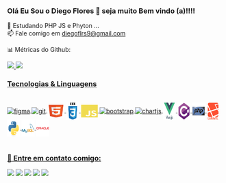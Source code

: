 ###  Olá  Eu Sou o Diego Flores 👋 seja muito Bem vindo (a)!!!!
 📖 Estudando PHP JS e Phyton ...<br>
 📫 Fale comigo  em  diegoflrs9@gmail.com<br>
<!--
**DiegoFlores96/DiegoFlores96** is a ✨ _special_ ✨ repository because its `README.md` (this file) appears on your GitHub profile.

Here are some ideas to get you started:

- 
- 📖 Estudando PHP e Phyton ...
- 👯 I’m looking to collaborate on ...
- 🤔 I’m looking for help with ...
- 💬 Ask me about ...
- 📫 How to reach me: ...
- 😄 Pronouns: ...
- ⚡ Fun fact: ...
-->
<p align="left">📊 Métricas do Github:</P>
<div align="left">
  <a href="">
  <img height="180em" src="https://github-readme-stats.vercel.app/api?username=diegoflores96&show_icons=true&theme=dark&include_all_commits=true&count_private=true&text_color=fff&icon_color=fff"/>
  <img height="180em" src="https://github-readme-stats.vercel.app/api/top-langs/?username=diegoflores96&layout=compact&langs_count=7&theme=dark&text_color=fff&icon_color=fff"/>
</div>
<h3 align="left">  Tecnologias & Linguagens </h3>
<div style="display: inline_block"> <br>

<img align="center" src="https://www.vectorlogo.zone/logos/figma/figma-icon.svg" alt="figma" width="30" height="40"/> 
 <img  align="center"src="https://www.vectorlogo.zone/logos/git-scm/git-scm-icon.svg" alt="git" width= "30" height="40"/> 
<img align="center" alt="Diego-HTML" height="30" width="40" src="https://raw.githubusercontent.com/devicons/devicon/master/icons/html5/html5-original.svg">
<img  align="center"src="https://raw.githubusercontent.com/devicons/devicon/master/icons/css3/css3-original-wordmark.svg " alt="css3" width="30" height="40"/>
<img align="center" alt="Diego-js" height="30" width="40" src="https://raw.githubusercontent.com/devicons/devicon/master/icons/javascript/javascript-plain.svg">
<img  align="center"src="https://raw.githubusercontent.com/devicons/devicon /master/icons/bootstrap/bootstrap-plain-wordmark.svg" alt="bootstrap" width="30" height="40"/>
<img  align="center" src="https://www.chartjs.org/media/logo-title.svg" alt="chartjs" width="30" height="40" />
<img   align="center" src="https://raw.githubusercontent.com/devicons/devicon/master/icons/vuejs/vuejs-original-wordmark.svg" alt="vuejs" width="30" height="40"/>

<img align="center" src="https://raw.githubusercontent.com/devicons/devicon/master/icons/csharp/csharp-original.svg" alt="csharp" width="30" height="40"/> 
<img  align="center" src="https://raw.githubusercontent.com/devicons/devicon/master/icons/php/php-original.svg" alt= "php" width="30" height="40"/> 
<img  align="center" src="https://raw.githubusercontent.com/devicons/devicon/master/icons/laravel/laravel-plain-wordmark.svg" alt=" laravel" width="30" height="40"/>
<img align="center" src= "https://raw.githubusercontent.com/devicons/devicon/master/icons/python/python-original.svg" alt="python" width="30" height="40"/>

 <img align="center" src="https://raw.githubusercontent.com/devicons/devicon/master/icons/mysql/mysql-original-wordmark.svg" alt= "mysql" width="30" height="40"/>
 <img  align="center" src= "https://raw.githubusercontent.com/devicons/devicon/master/icons/oracle/oracle-original.svg" alt="oracle" width="30" height="40"/> 

  <!--<img align="center" alt="Diego-js" height="30" width="40" src="https://raw.githubusercontent.com/devicons/devicon/master/icons/javascript/javascript-plain.svg">
  <img align="center" alt="Diego-HTML" height="30" width="40" src="https://raw.githubusercontent.com/devicons/devicon/master/icons/html5/html5-original.svg">
  <img align="center" alt="Diego-CSS" height="30" width="40" src="https://raw.githubusercontent.com/devicons/devicon/master/icons/css3/css3-original.svg">
  <img align="center" alt="Diego-Python" height="30" width="40" src="https://raw.githubusercontent.com/devicons/devicon/master/icons/python/python-original.svg">-->
<!--   <img align="center" alt="Diego-Csharp" height="30" width="40" src="https://raw.githubusercontent.com/devicons/devicon/master/icons/csharp/csharp-original.svg"> -->
 
</div>
<br>
<h3 align="left">🔗 Entre em contato comigo:</h3>
  <div>
     
  <a href="https://www.instagram.com/diego.flrs.75/" target="_blank"><img src="https://img.shields.io/badge/-Instagram-%23E4405F?style=for-the-badge&logo=instagram&logoColor=white" target="_blank"></a>
 	<a href="" target="_blank"><img src="https://img.shields.io/badge/Twitch-9146FF?style=for-the-badge&logo=twitch&logoColor=white" target="_blank"></a>
 <a href="" target="_blank"><img src="https://img.shields.io/badge/Discord-7289DA?style=for-the-badge&logo=discord&logoColor=white" target="_blank"></a> 
  <a href = ""><img src="https://img.shields.io/badge/-Gmail-%23333?style=for-the-badge&logo=gmail&logoColor=white" target="_blank"></a>
  <a href="https://www.linkedin.com/in/diego--flores/" target="_blank"><img src="https://img.shields.io/badge/-LinkedIn-%230077B5?style=for-the-badge&logo=linkedin&logoColor=white" target="_blank"></a>
  </div>
